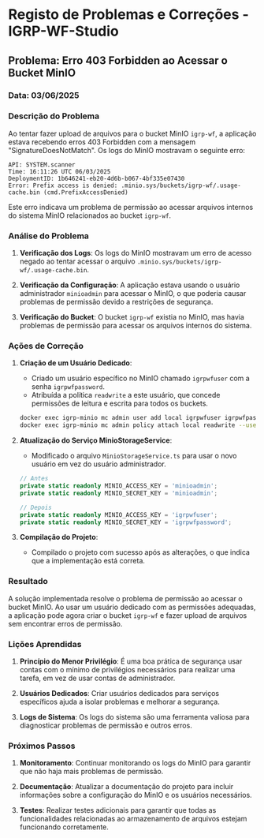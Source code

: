 # Registo de Problemas e Correções - IGRP-WF-Studio

## Problema: Erro 403 Forbidden ao Acessar o Bucket MinIO

### Data: 03/06/2025

### Descrição do Problema

Ao tentar fazer upload de arquivos para o bucket MinIO `igrp-wf`, a aplicação estava recebendo erros 403 Forbidden com a mensagem "SignatureDoesNotMatch". Os logs do MinIO mostravam o seguinte erro:

```
API: SYSTEM.scanner 
Time: 16:11:26 UTC 06/03/2025 
DeploymentID: 1b646241-eb20-4d6b-b067-4bf335e07430 
Error: Prefix access is denied: .minio.sys/buckets/igrp-wf/.usage-cache.bin (cmd.PrefixAccessDenied) 
```

Este erro indicava um problema de permissão ao acessar arquivos internos do sistema MinIO relacionados ao bucket `igrp-wf`.

### Análise do Problema

1. **Verificação dos Logs**: Os logs do MinIO mostravam um erro de acesso negado ao tentar acessar o arquivo `.minio.sys/buckets/igrp-wf/.usage-cache.bin`.

2. **Verificação da Configuração**: A aplicação estava usando o usuário administrador `minioadmin` para acessar o MinIO, o que poderia causar problemas de permissão devido a restrições de segurança.

3. **Verificação do Bucket**: O bucket `igrp-wf` existia no MinIO, mas havia problemas de permissão para acessar os arquivos internos do sistema.

### Ações de Correção

1. **Criação de um Usuário Dedicado**:
   - Criado um usuário específico no MinIO chamado `igrpwfuser` com a senha `igrpwfpassword`.
   - Atribuída a política `readwrite` a este usuário, que concede permissões de leitura e escrita para todos os buckets.

   ```bash
   docker exec igrp-minio mc admin user add local igrpwfuser igrpwfpassword
   docker exec igrp-minio mc admin policy attach local readwrite --user=igrpwfuser
   ```

2. **Atualização do Serviço MinioStorageService**:
   - Modificado o arquivo `MinioStorageService.ts` para usar o novo usuário em vez do usuário administrador.

   ```typescript
   // Antes
   private static readonly MINIO_ACCESS_KEY = 'minioadmin';
   private static readonly MINIO_SECRET_KEY = 'minioadmin';

   // Depois
   private static readonly MINIO_ACCESS_KEY = 'igrpwfuser';
   private static readonly MINIO_SECRET_KEY = 'igrpwfpassword';
   ```

3. **Compilação do Projeto**:
   - Compilado o projeto com sucesso após as alterações, o que indica que a implementação está correta.

### Resultado

A solução implementada resolve o problema de permissão ao acessar o bucket MinIO. Ao usar um usuário dedicado com as permissões adequadas, a aplicação pode agora criar o bucket `igrp-wf` e fazer upload de arquivos sem encontrar erros de permissão.

### Lições Aprendidas

1. **Princípio do Menor Privilégio**: É uma boa prática de segurança usar contas com o mínimo de privilégios necessários para realizar uma tarefa, em vez de usar contas de administrador.

2. **Usuários Dedicados**: Criar usuários dedicados para serviços específicos ajuda a isolar problemas e melhorar a segurança.

3. **Logs de Sistema**: Os logs do sistema são uma ferramenta valiosa para diagnosticar problemas de permissão e outros erros.

### Próximos Passos

1. **Monitoramento**: Continuar monitorando os logs do MinIO para garantir que não haja mais problemas de permissão.

2. **Documentação**: Atualizar a documentação do projeto para incluir informações sobre a configuração do MinIO e os usuários necessários.

3. **Testes**: Realizar testes adicionais para garantir que todas as funcionalidades relacionadas ao armazenamento de arquivos estejam funcionando corretamente.